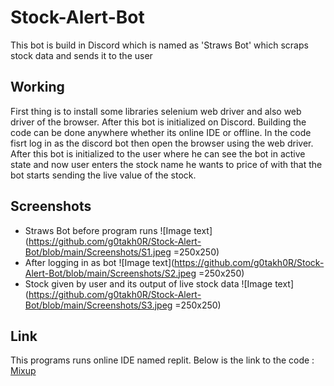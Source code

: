 # Stock-Alert-Bot
This bot is build in Discord which is named as 'Straws Bot' which scraps stock data and sends it to the user

## Working 
First thing is to install some libraries selenium web driver and also web driver of the browser. After
this bot is initialized on Discord. Building the code can be done anywhere whether its online IDE or offline.
In the code fisrt log in as the discord bot then open the browser using the web driver. After this bot is initialized 
to the user where he can see the bot in active state and now user enters the stock name he wants to price of with that
the bot starts sending the live value of the stock.

## Screenshots
* Straws Bot before program runs
![Image text](https://github.com/g0takh0R/Stock-Alert-Bot/blob/main/Screenshots/S1.jpeg =250x250)
* After logging in as bot
![Image text](https://github.com/g0takh0R/Stock-Alert-Bot/blob/main/Screenshots/S2.jpeg =250x250)
* Stock given by user and its output of live stock data
![Image text](https://github.com/g0takh0R/Stock-Alert-Bot/blob/main/Screenshots/S3.jpeg =250x250)

## Link
This programs runs online IDE named replit. Below is the link to the code :
[Mixup](https://replit.com/@DeepakYadav810/Mixup#main.py)
